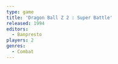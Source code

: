 ```yaml
---
type: game
title: 'Dragon Ball Z 2 : Super Battle'
released: 1994
editors: 
  - Banpresto
players: 2
genres:
  - Combat
---
```

